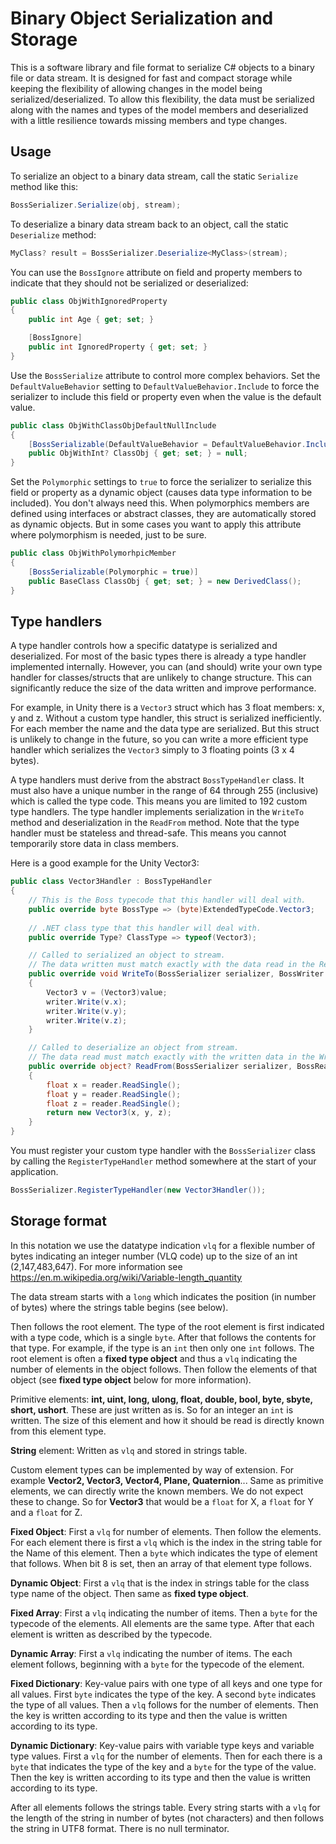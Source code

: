 # Binary Object Serialization and Storage

This is a software library and file format to serialize C# objects to a binary file or data stream. It is designed for fast and compact storage while keeping the flexibility of allowing changes in the model being serialized/deserialized. To allow this flexibility, the data must be serialized along with the names and types of the model members and deserialized with a little resilience towards missing members and type changes.

## Usage
To serialize an object to a binary data stream, call the static `Serialize` method like this:
```C#
BossSerializer.Serialize(obj, stream);
```
To deserialize a binary data stream back to an object, call the static `Deserialize` method:
```C#
MyClass? result = BossSerializer.Deserialize<MyClass>(stream);
```
You can use the `BossIgnore` attribute on field and property members to indicate that they should not be serialized or deserialized:
```C#
public class ObjWithIgnoredProperty
{
    public int Age { get; set; }

    [BossIgnore]
    public int IgnoredProperty { get; set; }
}
```
Use the `BossSerialize` attribute to control more complex behaviors. Set the `DefaultValueBehavior` setting to `DefaultValueBehavior.Include` to force the serializer to include this field or property even when the value is the default value.
```C#
public class ObjWithClassObjDefaultNullInclude
{
    [BossSerializable(DefaultValueBehavior = DefaultValueBehavior.Include)]
    public ObjWithInt? ClassObj { get; set; } = null;
}
```
Set the `Polymorphic` settings to `true` to force the serializer to serialize this field or property as a dynamic object (causes data type information to be included). You don't always need this. When polymorphics members are defined using interfaces or abstract classes, they are automatically stored as dynamic objects. But in some cases you want to apply this attribute where polymorphism is needed, just to be sure.
```C#
public class ObjWithPolymorhpicMember
{
    [BossSerializable(Polymorphic = true)]
    public BaseClass ClassObj { get; set; } = new DerivedClass();
}
```

## Type handlers
A type handler controls how a specific datatype is serialized and deserialized. For most of the basic types there is already a type handler implemented internally. However, you can (and should) write your own type handler for classes/structs that are unlikely to change structure. This can significantly reduce the size of the data written and improve performance.

For example, in Unity there is a `Vector3` struct which has 3 float members: x, y and z. Without a custom type handler, this struct is serialized inefficiently. For each member the name and the data type are serialized. But this struct is unlikely to change in the future, so you can write a more efficient type handler which serializes the `Vector3` simply to 3 floating points (3 x 4 bytes).

A type handlers must derive from the abstract `BossTypeHandler` class. It must also have a unique number in the range of 64 through 255 (inclusive) which is called the type code. This means you are limited to 192 custom type handlers. The type handler implements serialization in the `WriteTo` method and deserialization in the `ReadFrom` method. Note that the type handler must be stateless and thread-safe. This means you cannot temporarily store data in class members.

Here is a good example for the Unity Vector3:
```C#
public class Vector3Handler : BossTypeHandler
{
    // This is the Boss typecode that this handler will deal with.
    public override byte BossType => (byte)ExtendedTypeCode.Vector3;
    
    // .NET class type that this handler will deal with.
    public override Type? ClassType => typeof(Vector3);

    // Called to serialized an object to stream.
    // The data written must match exactly with the data read in the ReadFrom method.
    public override void WriteTo(BossSerializer serializer, BossWriter writer, object value)
    {
        Vector3 v = (Vector3)value;
        writer.Write(v.x);
        writer.Write(v.y);
        writer.Write(v.z);
    }

    // Called to deserialize an object from stream.
    // The data read must match exactly with the written data in the WriteTo method.
    public override object? ReadFrom(BossSerializer serializer, BossReader reader, Type basetype)
    {
        float x = reader.ReadSingle();
        float y = reader.ReadSingle();
        float z = reader.ReadSingle();
        return new Vector3(x, y, z);
    }
}
```
You must register your custom type handler with the `BossSerializer` class by calling the `RegisterTypeHandler` method somewhere at the start of your application.
```C#
BossSerializer.RegisterTypeHandler(new Vector3Handler());
```


## Storage format
In this notation we use the datatype indication `vlq` for a flexible number of bytes indicating an integer number (VLQ code) up to the size of an int (2,147,483,647). For more information see https://en.m.wikipedia.org/wiki/Variable-length_quantity

The data stream starts with a `long` which indicates the position (in number of bytes) where the strings table begins (see below).

Then follows the root element. The type of the root element is first indicated with a type code, which is a single `byte`. After that follows the contents for that type. For example, if the type is an `int` then only one `int` follows. The root element is often a **fixed type object** and thus a `vlq` indicating the number of elements in the object follows. Then follow the elements of that object (see **fixed type object** below for more information).

Primitive elements: **int, uint, long, ulong, float, double, bool, byte, sbyte, short, ushort**.
These are just written as is. So for an integer an `int` is written. The size of this element and how it should be read is directly known from this element type.

**String** element: Written as `vlq` and stored in strings table.

Custom element types can be implemented by way of extension. For example **Vector2, Vector3, Vector4, Plane, Quaternion**... Same as primitive elements, we can directly write the known members. We do not expect these to change. So for **Vector3** that would be a `float` for X, a `float` for Y and a `float` for Z.

**Fixed Object**: First a `vlq` for number of elements. Then follow the elements. For each element there is first a `vlq` which is the index in the string table for the Name of this element. Then a `byte` which indicates the type of element that follows. When bit 8 is set, then an array of that element type follows.

**Dynamic Object**: First a `vlq` that is the index in strings table for the class type name of the object. Then same as **fixed type object**.

**Fixed Array**: First a `vlq` indicating the number of items. Then a `byte` for the typecode of the elements. All elements are the same type. After that each element is written as described by the typecode.

**Dynamic Array**: First a `vlq` indicating the number of items. The each element follows, beginning with a `byte` for the typecode of the element.

**Fixed Dictionary**: Key-value pairs with one type of all keys and one type for all values. First `byte` indicates the type of the key. A second `byte` indicates the type of all values. Then a `vlq` follows for the number of elements. Then the key is written according to its type and then the value is written according to its type.

**Dynamic Dictionary**: Key-value pairs with variable type keys and variable type values. First a `vlq` for the number of elements. Then for each there is a `byte` that indicates the type of the key and a `byte` for the type of the value. Then the key is written according to its type and then the value is written according to its type.

After all elements follows the strings table. Every string starts with a `vlq` for the length of the string in number of bytes (not characters) and then follows the string in UTF8 format. There is no null terminator.
